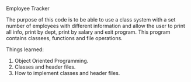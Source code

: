 Employee Tracker

The purpose of this code is to be able to use a class system with a set number of employees with different information and allow the user to print all info, print by dept, print by salary and exit program. This program contains classees, functions and file operations.

Things learned:
1. Object Oriented Programming.
2. Classes and header files.
3. How to implement classes and header files.

